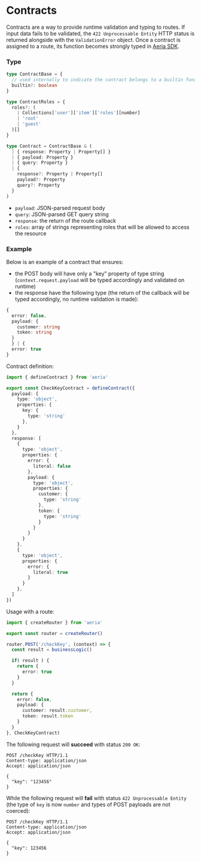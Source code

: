 # Contracts

Contracts are a way to provide runtime validation and typing to routes. If input data fails to be validated, the `422 Unprocessable Entity` HTTP status is returned alongside with the `ValidationError` object. Once a contract is assigned to a route, its function becomes strongly typed in [Aeria SDK](/aeria-sdk/).

### Type

```typescript
type ContractBase = {
  // used internally to indicate the contract belongs to a builtin function
  builtin?: boolean
}

type ContractRoles = {
  roles?: (
    | Collections['user']['item']['roles'][number]
    | 'root'
    | 'guest'
  )[]
}

type Contract = ContractBase & (
  | { response: Property | Property[] }
  | { payload: Property }
  | { query: Property }
  | {
    response?: Property | Property[]
    payload?: Property
    query?: Property
  }
)
```

- `payload`: JSON-parsed request body
- `query`: JSON-parsed GET query string
- `response`: the return of the route callback
- `roles`: array of strings representing roles that will be allowed to access the resource

### Example

Below is an example of a contract that ensures:

- the POST body will have only a "key" property of type string (`context.request.payload` will be typed accordingly and validated on runtime)
- the response have the following type (the return of the callback will be typed accordingly, no runtime validation is made):

```typescript
{
  error: false,
  payload: {
    customer: string
    token: string
  }
  } | {
  error: true
}
```

Contract definition:

```typescript
import { defineContract } from 'aeria'

export const CheckKeyContract = defineContract({
  payload: {
    type: 'object',
    properties: {
      key: {
        type: 'string'
      },
    }
  },
  response: [
    {
      type: 'object',
      properties: {
        error: {
          literal: false
        },
        payload: {
          type: 'object',
          properties: {
            customer: {
              type: 'string'
            },
            token: {
              type: 'string'
            }
          }
        }
      }
    },
    {
      type: 'object',
      properties: {
        error: {
          literal: true
        }
      }
    },
  ]
})
```

Usage with a route:

```typescript
import { createRouter } from 'aeria'

export const router = createRouter()

router.POST('/checkKey', (context) => {
  const result = businessLogic()

  if( result ) {
    return { 
      error: true
    }
  }

  return {
    error: false,
    payload: {
      customer: result.customer,
      token: result.token
    }
  }
}, CheckKeyContract)
```

The following request will **succeed** with status `200 OK`:

```http
POST /checkKey HTTP/1.1
Content-type: application/json
Accept: application/json

{
  "key": "123456"
}
```

While the following request will **fail** with status `422 Unprocessable Entity` (the type of `key` is now `number` and types of POST payloads are not coerced):

```http
POST /checkKey HTTP/1.1
Content-type: application/json
Accept: application/json

{
  "key": 123456
}
```

